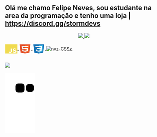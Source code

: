 ## Olá me chamo Felipe Neves, sou estudante na area da programação e tenho uma loja | https://discord.gg/stormdevs
<div align="center">
  <a href="https://github.com/nvz08">
  <img height="180em" src="https://github-readme-stats.vercel.app/api?username=nvz08&show_icons=true&theme=dark&include_all_commits=true&count_private=true"/>
  <img height="180em" src="https://github-readme-stats.vercel.app/api/top-langs/?username=nvz08&layout=compact&langs_count=7&theme=dark"/>
</div>
<div style="display: inline_block"><br>
  <img align="center" alt="nvz-Js" height="30" width="40" src="https://raw.githubusercontent.com/devicons/devicon/master/icons/javascript/javascript-plain.svg">
  <img align="center" alt="nvz-HTML" height="30" width="40" src="https://raw.githubusercontent.com/devicons/devicon/master/icons/html5/html5-original.svg">
  <img align="center" alt="nvz-CSS" height="30" width="40" src="https://raw.githubusercontent.com/devicons/devicon/master/icons/css3/css3-original.svg">
  <img align="center" alt="nvz-CSS" height="30" width="40" <i class="devicon-lua-plain-wordmark colored"></i>>
</div>
  
  ##
 
<div> 
 <a href="https://discord.gg/stormdevs" target="_blank"><img src="https://img.shields.io/badge/Discord-7289DA?style=for-the-badge&logo=discord&logoColor=white" target="_blank"></a> 
 
  ![Snake animation](https://github.com/rafaballerini/rafaballerini/blob/output/github-contribution-grid-snake.svg)
 
</div>
